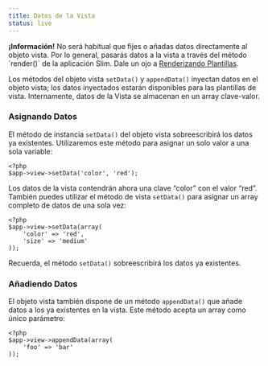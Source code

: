 ```yaml
---
title: Datos de la Vista
status: live
---
```


<div class="alert alert-info">
    <strong>¡Información!</strong> No será habitual que fijes o añadas datos
	directamente al objeto vista. Por lo general, pasarás datos a la vista a través 
	del método `render()` de la aplicación Slim.
    Dale un ojo a <a href="/pages/view-rendering-templates">Renderizando Plantillas</a>.
</div>

Los métodos del objeto vista `setData()` y `appendData()` inyectan datos 
en el objeto vista; los datos inyectados estarán disponibles para las plantillas 
de vista. Internamente, datos de la Vista se almacenan en un array clave-valor.

### Asignando Datos

El método de instancia `setData()` del objeto vista sobreescribirá los datos ya 
existentes. Utilizaremos este método para asignar un solo valor a una sola variable:

    <?php
    $app->view->setData('color', 'red');

Los datos de la vista contendrán ahora una clave “color” con el valor “red”. 
También puedes utilizar el método de vista `setData()` para asignar un array 
completo de datos de una sola vez:

    <?php
    $app->view->setData(array(
        'color' => 'red',
        'size' => 'medium'
    ));

Recuerda, el método `setData()` sobreescribirá los datos ya existentes.

### Añadiendo Datos

El objeto vista también dispone de un método `appendData()` que añade datos 
a los ya existentes en la vista. Este método acepta un array como único parámetro:

    <?php
    $app->view->appendData(array(
        'foo' => 'bar'
    ));
